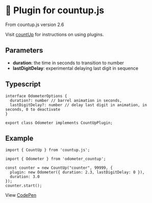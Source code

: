 # 🔌 Plugin for countup.js

From countup.js version 2.6

Visit [countUp](https://github.com/inorganik/countUp.js) for instructions on using plugins.

## Parameters

- **duration**: the time in seconds to transition to number
- **lastDigitDelay**: experimental delaying last digit in sequence

## Typescript

```
interface OdometerOptions {
  duration?: number // barrel animation in seconds,
  lastDigitDelay?: number // delay last digit in animation, in seconds, 0 to deactivate
}

export class Odometer implements CountUpPlugin;
```

## Example

```
import { CountUp } from 'countup.js';

import { Odometer } from 'odometer_countup';

const counter = new CountUp("counter", 99999, {
  plugin: new Odometer({ duration: 2.3, lastDigitDelay: 0 }),
  duration: 3.0
});
counter.start();

```

View [CodePen](https://codepen.io/msoler75/pen/NWLzNYj)

